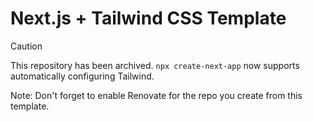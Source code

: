 # Next.js + Tailwind CSS Template

> [!CAUTION]
> This repository has been archived. `npx create-next-app` now supports automatically configuring Tailwind.

Note: Don't forget to enable Renovate for the repo you create from this template.
